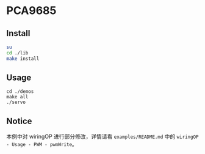 # PCA9685
## Install

```bash
su
cd ./lib
make install
```

## Usage

```
cd ./demos
make all
./servo
```

## Notice

本例中对 wiringOP 进行部分修改，详情请看  `examples/README.md` 中的 `wiringOP - Usage - PWM - pwmWrite`。



